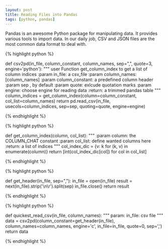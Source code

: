 ```yaml
---
layout: post
title: Reading Files into Pandas
tags: [python, pandas]
---
```


Pandas is an awesome Python package for manipulating data. It provides various tools to import data. In our daily job, CSV and JSON files are the most common data format to deal with.


{% highlight python %}

def csv2pd(in_file, column_constant, column_names, sep=",", quote=3, engine='python'):
    """
    user Function get_column_index to get a list of column indices
    :param in_file: a csv_file
    :param column_names: [column_names]
    :param column_constant: a predefined column header
    :param sep , by default
    :param quote: exlcude quotation marks
    :param engine: choose engine for reading data
    :return: a trimmed pandas table
    """
    column_indices = get_column_index(column=column_constant, col_list=column_names)
    return pd.read_csv(in_file, usecols=column_indices, sep=sep, quoting=quote, engine=engine)

{% endhighlight %}


{% highlight python %}

def get_column_index(column, col_list):
    """
    :param column: the COLUMN_CHAT constant
    :param col_list: define wanted columns here
    :return: a list of indices
    """
    col_index_dic = {v: k for (k, v) in enumerate(column)}
    return [int(col_index_dic[col]) for col in col_list]

{% endhighlight %}


{% highlight python %}

def get_header(in_file, sep=","):
    in_file = open(in_file)
    result = next(in_file).strip('\n\r').split(sep)
    in_file.close()
    return result
    
{% endhighlight %}


{% highlight python %}

def quickest_read_csv(in_file, column_names):
    """
    param: in_file: csv file
    """
    data = csv2pd(column_constant=get_header(in_file), column_names=column_names, engine='c',
                  in_file=in_file, quote=0, sep=',')
    return data

{% endhighlight %}
